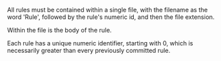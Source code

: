All rules must be contained within a single file, with the filename as the word 'Rule', followed by the rule's numeric id, and then the file extension.

Within the file is the body of the rule.

Each rule has a unique numeric identifier, starting with 0, which is necessarily
greater than every previously committed rule.